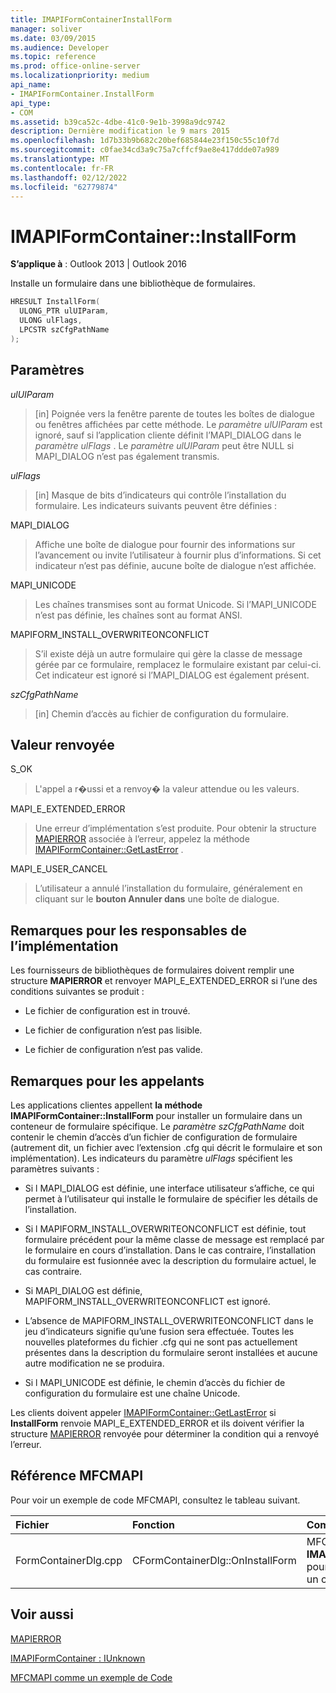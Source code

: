 ```yaml
---
title: IMAPIFormContainerInstallForm
manager: soliver
ms.date: 03/09/2015
ms.audience: Developer
ms.topic: reference
ms.prod: office-online-server
ms.localizationpriority: medium
api_name:
- IMAPIFormContainer.InstallForm
api_type:
- COM
ms.assetid: b39ca52c-4dbe-41c0-9e1b-3998a9dc9742
description: Dernière modification le 9 mars 2015
ms.openlocfilehash: 1d7b33b9b682c20bef685844e23f150c55c10f7d
ms.sourcegitcommit: c0fae34cd3a9c75a7cffcf9ae8e417ddde07a989
ms.translationtype: MT
ms.contentlocale: fr-FR
ms.lasthandoff: 02/12/2022
ms.locfileid: "62779874"
---
```

# <a name="imapiformcontainerinstallform"></a>IMAPIFormContainer::InstallForm

  
  
**S’applique à** : Outlook 2013 | Outlook 2016 
  
Installe un formulaire dans une bibliothèque de formulaires.
  
```cpp
HRESULT InstallForm(
  ULONG_PTR ulUIParam,
  ULONG ulFlags,
  LPCSTR szCfgPathName
);
```

## <a name="parameters"></a>Paramètres

 _ulUIParam_
  
> [in] Poignée vers la fenêtre parente de toutes les boîtes de dialogue ou fenêtres affichées par cette méthode. Le  _paramètre ulUIParam_ est ignoré, sauf si l’application cliente définit l’MAPI_DIALOG dans le _paramètre ulFlags_ . Le  _paramètre ulUIParam_ peut être NULL si MAPI_DIALOG n’est pas également transmis. 
    
 _ulFlags_
  
> [in] Masque de bits d’indicateurs qui contrôle l’installation du formulaire. Les indicateurs suivants peuvent être définies :
    
MAPI_DIALOG 
  
> Affiche une boîte de dialogue pour fournir des informations sur l’avancement ou invite l’utilisateur à fournir plus d’informations. Si cet indicateur n’est pas définie, aucune boîte de dialogue n’est affichée.
    
MAPI_UNICODE 
  
> Les chaînes transmises sont au format Unicode. Si l’MAPI_UNICODE n’est pas définie, les chaînes sont au format ANSI.
    
MAPIFORM_INSTALL_OVERWRITEONCONFLICT 
  
> S’il existe déjà un autre formulaire qui gère la classe de message gérée par ce formulaire, remplacez le formulaire existant par celui-ci. Cet indicateur est ignoré si l’MAPI_DIALOG est également présent. 
    
 _szCfgPathName_
  
> [in] Chemin d’accès au fichier de configuration du formulaire.
    
## <a name="return-value"></a>Valeur renvoyée

S_OK 
  
> L'appel a r�ussi et a renvoy� la valeur attendue ou les valeurs.
    
MAPI_E_EXTENDED_ERROR 
  
> Une erreur d’implémentation s’est produite. Pour obtenir la structure [MAPIERROR](mapierror.md) associée à l’erreur, appelez la méthode [IMAPIFormContainer::GetLastError](imapiformcontainer-getlasterror.md) . 
    
MAPI_E_USER_CANCEL 
  
> L’utilisateur a annulé l’installation du formulaire, généralement en cliquant sur le **bouton Annuler dans** une boîte de dialogue. 
    
## <a name="notes-to-implementers"></a>Remarques pour les responsables de l’implémentation

Les fournisseurs de bibliothèques de formulaires doivent remplir une structure **MAPIERROR** et renvoyer MAPI_E_EXTENDED_ERROR si l’une des conditions suivantes se produit : 
  
- Le fichier de configuration est in trouvé.
    
- Le fichier de configuration n’est pas lisible.
    
- Le fichier de configuration n’est pas valide.
    
## <a name="notes-to-callers"></a>Remarques pour les appelants

Les applications clientes appellent **la méthode IMAPIFormContainer::InstallForm** pour installer un formulaire dans un conteneur de formulaire spécifique. Le  _paramètre szCfgPathName_ doit contenir le chemin d’accès d’un fichier de configuration de formulaire (autrement dit, un fichier avec l’extension .cfg qui décrit le formulaire et son implémentation). Les indicateurs du paramètre _ulFlags_ spécifient les paramètres suivants : 
  
- Si l MAPI_DIALOG est définie, une interface utilisateur s’affiche, ce qui permet à l’utilisateur qui installe le formulaire de spécifier les détails de l’installation.
    
- Si l MAPIFORM_INSTALL_OVERWRITEONCONFLICT est définie, tout formulaire précédent pour la même classe de message est remplacé par le formulaire en cours d’installation. Dans le cas contraire, l’installation du formulaire est fusionnée avec la description du formulaire actuel, le cas contraire.
    
- Si MAPI_DIALOG est définie, MAPIFORM_INSTALL_OVERWRITEONCONFLICT est ignoré.
    
- L’absence de MAPIFORM_INSTALL_OVERWRITEONCONFLICT dans le jeu d’indicateurs signifie qu’une fusion sera effectuée. Toutes les nouvelles plateformes du fichier .cfg qui ne sont pas actuellement présentes dans la description du formulaire seront installées et aucune autre modification ne se produira.
    
- Si l MAPI_UNICODE est définie, le chemin d’accès du fichier de configuration du formulaire est une chaîne Unicode. 
    
Les clients doivent appeler [IMAPIFormContainer::GetLastError](imapiformcontainer-getlasterror.md) si **InstallForm** renvoie MAPI_E_EXTENDED_ERROR et ils doivent vérifier la structure [MAPIERROR](mapierror.md) renvoyée pour déterminer la condition qui a renvoyé l’erreur. 
  
## <a name="mfcmapi-reference"></a>Référence MFCMAPI

Pour voir un exemple de code MFCMAPI, consultez le tableau suivant.
  
|**Fichier**|**Fonction**|**Commentaire**|
|:-----|:-----|:-----|
|FormContainerDlg.cpp  <br/> |CFormContainerDlg::OnInstallForm  <br/> |MFCMAPI utilise la **méthode IMAPIFormContainer::InstallForm** pour installer un formulaire dans un conteneur de formulaires. |
   
## <a name="see-also"></a>Voir aussi



[MAPIERROR](mapierror.md)
  
[IMAPIFormContainer : IUnknown](imapiformcontaineriunknown.md)


[MFCMAPI comme un exemple de Code](mfcmapi-as-a-code-sample.md)

